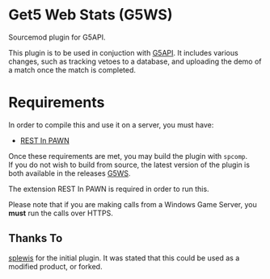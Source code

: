 # Get5 Web Stats (G5WS)
Sourcemod plugin for G5API.

This plugin is to be used in conjuction with [G5API](https://github.com/PhlexPlexico/G5API). It includes various changes, such as tracking vetoes to a database, and uploading the demo of a match once the match is completed.

# Requirements
In order to compile this and use it on a server, you must have:

- [REST In PAWN](https://github.com/ErikMinekus/sm-ripext)

Once these requirements are met, you may build the plugin with `spcomp`.  
If you do not wish to build from source, the latest version of the 
plugin is both available in the releases [G5WS](https://github.com/PhlexPlexico/G5WS/releases/download/latest/get5_apistats.smx).

The extension REST In PAWN is required in order to run this.

Please note that if you are making calls from a Windows Game Server, you **must** run the calls over HTTPS.

## Thanks To
[splewis](https://github.com/splewis) for the initial plugin. It was stated that this could be used as a modified product, or forked. 
